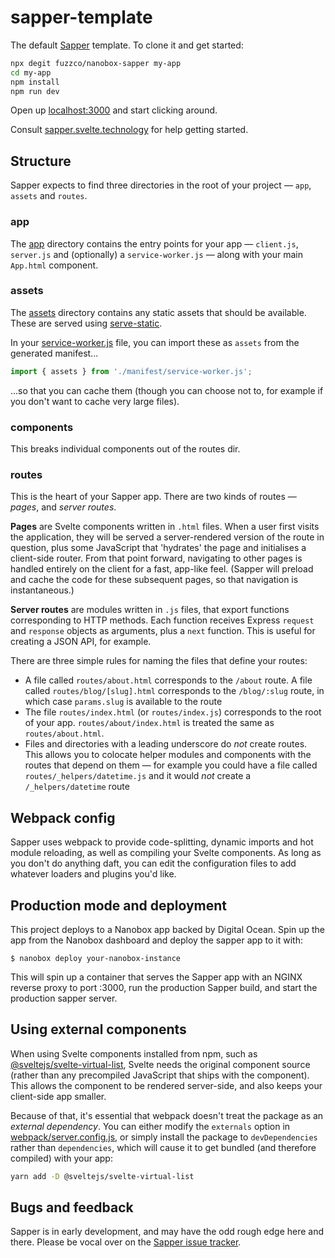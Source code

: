 # sapper-template

The default [Sapper](https://github.com/sveltejs/sapper) template. To clone it and get started:

```bash
npx degit fuzzco/nanobox-sapper my-app
cd my-app
npm install
npm run dev
```

Open up [localhost:3000](http://localhost:3000) and start clicking around.

Consult [sapper.svelte.technology](https://sapper.svelte.technology) for help getting started.


## Structure

Sapper expects to find three directories in the root of your project —  `app`, `assets` and `routes`.


### app

The [app](app) directory contains the entry points for your app — `client.js`, `server.js` and (optionally) a `service-worker.js` — along with your main `App.html` component.


### assets

The [assets](assets) directory contains any static assets that should be available. These are served using [serve-static](https://github.com/expressjs/serve-static).

In your [service-worker.js](app/service-worker.js) file, you can import these as `assets` from the generated manifest...

```js
import { assets } from './manifest/service-worker.js';
```

...so that you can cache them (though you can choose not to, for example if you don't want to cache very large files).


### components

This breaks individual components out of the routes dir.

### routes

This is the heart of your Sapper app. There are two kinds of routes — *pages*, and *server routes*.

**Pages** are Svelte components written in `.html` files. When a user first visits the application, they will be served a server-rendered version of the route in question, plus some JavaScript that 'hydrates' the page and initialises a client-side router. From that point forward, navigating to other pages is handled entirely on the client for a fast, app-like feel. (Sapper will preload and cache the code for these subsequent pages, so that navigation is instantaneous.)

**Server routes** are modules written in `.js` files, that export functions corresponding to HTTP methods. Each function receives Express `request` and `response` objects as arguments, plus a `next` function. This is useful for creating a JSON API, for example.

There are three simple rules for naming the files that define your routes:

* A file called `routes/about.html` corresponds to the `/about` route. A file called `routes/blog/[slug].html` corresponds to the `/blog/:slug` route, in which case `params.slug` is available to the route
* The file `routes/index.html` (or `routes/index.js`) corresponds to the root of your app. `routes/about/index.html` is treated the same as `routes/about.html`.
* Files and directories with a leading underscore do *not* create routes. This allows you to colocate helper modules and components with the routes that depend on them — for example you could have a file called `routes/_helpers/datetime.js` and it would *not* create a `/_helpers/datetime` route


## Webpack config

Sapper uses webpack to provide code-splitting, dynamic imports and hot module reloading, as well as compiling your Svelte components. As long as you don't do anything daft, you can edit the configuration files to add whatever loaders and plugins you'd like.


## Production mode and deployment

This project deploys to a Nanobox app backed by Digital Ocean. Spin up the app from the Nanobox dashboard and deploy the sapper app to it with:


```
$ nanobox deploy your-nanobox-instance
```

This will spin up a container that serves the Sapper app with an NGINX reverse proxy to port :3000, run the production Sapper build, and start the production sapper server.

## Using external components

When using Svelte components installed from npm, such as [@sveltejs/svelte-virtual-list](https://github.com/sveltejs/svelte-virtual-list), Svelte needs the original component source (rather than any precompiled JavaScript that ships with the component). This allows the component to be rendered server-side, and also keeps your client-side app smaller.

Because of that, it's essential that webpack doesn't treat the package as an *external dependency*. You can either modify the `externals` option in [webpack/server.config.js](webpack/server.config.js), or simply install the package to `devDependencies` rather than `dependencies`, which will cause it to get bundled (and therefore compiled) with your app:

```bash
yarn add -D @sveltejs/svelte-virtual-list
```


## Bugs and feedback

Sapper is in early development, and may have the odd rough edge here and there. Please be vocal over on the [Sapper issue tracker](https://github.com/sveltejs/sapper/issues).
